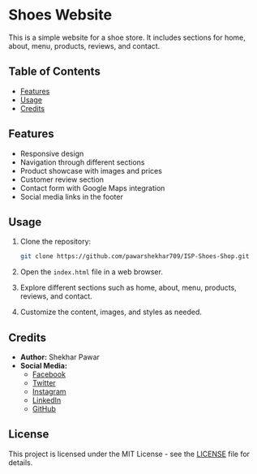 # Shoes Website

This is a simple website for a shoe store. It includes sections for home, about, menu, products, reviews, and contact.

## Table of Contents
- [Features](#features)
- [Usage](#usage)
- [Credits](#credits)

## Features

- Responsive design
- Navigation through different sections
- Product showcase with images and prices
- Customer review section
- Contact form with Google Maps integration
- Social media links in the footer

## Usage

1. Clone the repository:

    ```bash
    git clone https://github.com/pawarshekhar709/ISP-Shoes-Shop.git
    ```

2. Open the `index.html` file in a web browser.

3. Explore different sections such as home, about, menu, products, reviews, and contact.

4. Customize the content, images, and styles as needed.

## Credits

- **Author:** Shekhar Pawar
- **Social Media:**
  - [Facebook](https://www.facebook.com/pawar.shekhar.58)
  - [Twitter](https://twitter.com/Shekharpawar709?s=08)
  - [Instagram](https://instagram.com/shekharpawar__?igshid=cpaihz24m5pw)
  - [LinkedIn](https://www.linkedin.com/in/shekhar-pawar-80006a1a9)
  - [GitHub](https://www.github.com/pawarshekhar709?hr_r=1)

## License

This project is licensed under the MIT License - see the [LICENSE](LICENSE) file for details.
